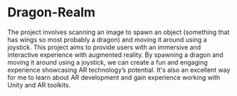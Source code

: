 # Dragon-Realm
The project involves scanning an image to spawn an object (something that has wings so most probably a dragon) and moving it around using a joystick. 
This project aims to provide users with an immersive and interactive experience with augmented reality. By spawning a dragon and moving it around using a joystick, we can create a fun and engaging experience showcasing AR technology’s potential. It's also an excellent way for me to learn about AR development and gain experience working with Unity and AR toolkits.
